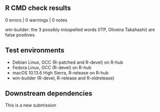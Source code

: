 ## R CMD check results

0 errors | 0 warnings | 0 notes

win-builder: the 3 possibly misspelled words (ITP, Oliveira Takahashi) are false positives.

## Test environments

- Debian Linux, GCC (R-patched and R-devel) on R-hub
- Fedora Linux, GCC (R-devel) on R-hub
- macOS 10.13.6 High Sierra, R-release on R-hub
- win-builder (R-devel, R-release and R-oldrelease)

## Downstream dependencies

This is a new submission
